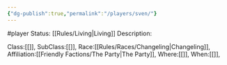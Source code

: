 ```yaml
---
{"dg-publish":true,"permalink":"/players/sven/"}
---
```


#player 
Status: [[Rules/Living\|Living]]
Description:

Class:[[]],
SubClass:[[]],
Race:[[Rules/Races/Changeling\|Changeling]],
Affiliation:[[Friendly Factions/The Party\|The Party]],
Where:[[]],
When:[[]],